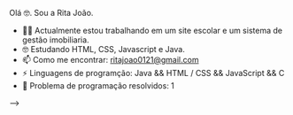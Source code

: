 
Olá 🤓. Sou a Rita João. 


- 🐱‍👤 Actualmente estou trabalhando em um site escolar e um sistema de gestão imobiliaria. 
- 🤓 Estudando HTML, CSS, Javascript e Java.
- 📫 Como me encontrar: ritajoao0121@gmail.com
- ⚡ Linguagens de programção: Java && HTML / CSS  && JavaScript && C
- 🤖 Problema de programação resolvidos: 1 


-->
